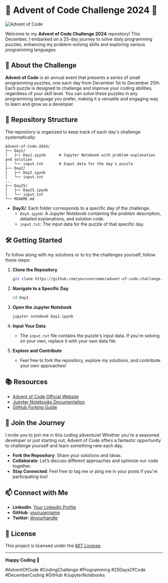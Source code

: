 
# 🎄 Advent of Code Challenge 2024 🎄  

![Advent of Code](https://wp.technologyreview.com/wp-content/uploads/2021/12/aoc-santa-hat.gif?w=1177)  

Welcome to my **Advent of Code Challenge 2024** repository! This December, I embarked on a 25-day journey to solve daily programming puzzles, enhancing my problem-solving skills and exploring various programming languages.  

## 📅 About the Challenge  

**Advent of Code** is an annual event that presents a series of small programming puzzles, one each day from December 1st to December 25th. Each puzzle is designed to challenge and improve your coding abilities, regardless of your skill level. You can solve these puzzles in any programming language you prefer, making it a versatile and engaging way to learn and grow as a developer.  

## 📂 Repository Structure  

The repository is organized to keep track of each day's challenge systematically:  

```
Advent-of-Code-2024/  
├── Day1/  
│   ├── Day1.ipynb      # Jupyter Notebook with problem explanation and solution  
│   └── input.txt       # Input data for the day's puzzle  
├── Day2/  
│   ├── Day2.ipynb  
│   └── input.txt  
...  
├── Day25/  
│   ├── Day25.ipynb  
│   └── input.txt  
└── README.md  
```  

- **DayX/**: Each folder corresponds to a specific day of the challenge.  
  - `DayX.ipynb`: A Jupyter Notebook containing the problem description, detailed explanations, and solution code.  
  - `input.txt`: The input data for the puzzle of that specific day.  

## 🛠️ Getting Started  

To follow along with my solutions or to try the challenges yourself, follow these steps:  

1. **Clone the Repository**  
   ```bash  
   git clone https://github.com/yourusername/advent-of-code-challenge.git  
   ```  

2. **Navigate to a Specific Day**  
   ```bash  
   cd Day1  
   ```  

3. **Open the Jupyter Notebook**  
   ```bash  
   jupyter notebook Day1.ipynb  
   ```  

4. **Input Your Data**  
   - The `input.txt` file contains the puzzle's input data. If you're solving on your own, replace it with your own data file.  

5. **Explore and Contribute**  
   - Feel free to fork the repository, explore my solutions, and contribute your own approaches!  

## 📚 Resources  

- [Advent of Code Official Website](https://adventofcode.com/)  
- [Jupyter Notebooks Documentation](https://jupyter.org/documentation)  
- [GitHub Forking Guide](https://docs.github.com/en/get-started/quickstart/fork-a-repo)  

## 🤝 Join the Journey  

I invite you to join me in this coding adventure! Whether you're a seasoned developer or just starting out, Advent of Code offers a fantastic opportunity to challenge yourself and learn something new each day.  

- **Fork the Repository**: Share your solutions and ideas.  
- **Collaborate**: Let’s discuss different approaches and optimize our code together.  
- **Stay Connected**: Feel free to tag me or ping me in your posts if you're participating too!  

## 📫 Connect with Me  

- **LinkedIn**: [Your LinkedIn Profile](https://www.linkedin.com/in/yourprofile/)  
- **GitHub**: [yourusername](https://github.com/yourusername)  
- **Twitter**: [@yourhandle](https://twitter.com/yourhandle)  

## 📜 License  

This project is licensed under the [MIT License](LICENSE).  

---  

**Happy Coding 🤖**  

#AdventOfCode #CodingChallenge #Programming #25DaysOfCode #DecemberCoding #GitHub #JupyterNotebooks  
